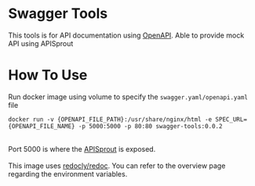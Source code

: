 # Swagger Tools
This tools is for API documentation using <a href=https://github.com/OAI/OpenAPI-Specification/blob/master/versions/3.0.0.md>OpenAPI</a>.
Able to provide mock API using APISprout

# How To Use
Run docker image using volume to specify the `swagger.yaml/openapi.yaml` file 
<pre><code>docker run -v {OPENAPI_FILE_PATH}:/usr/share/nginx/html -e SPEC_URL={OPENAPI_FILE_NAME} -p 5000:5000 -p 80:80 swagger-tools:0.0.2</code></pre>
<br> Port 5000 is where the <a href=https://github.com/danielgtaylor/apisprout>APISprout</a> is exposed. </br>
<br> This image uses <a href=https://hub.docker.com/r/redocly/redoc>redocly/redoc</a>. You can refer to the overview page regarding the environment variables. </br>
